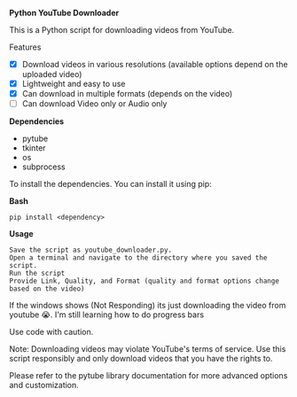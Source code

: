 **Python YouTube Downloader**


This is a Python script for downloading videos from YouTube.

Features
- [x] Download videos in various resolutions (available options depend on the uploaded video)
- [x] Lightweight and easy to use
- [x] Can download in multiple formats (depends on the video)
- [ ] Can download Video only or Audio only 

**Dependencies**

* pytube
* tkinter
* os
* subprocess

To install the dependencies. You can install it using pip:

**Bash**



    pip install <dependency>


**Usage**

    Save the script as youtube_downloader.py.
    Open a terminal and navigate to the directory where you saved the script.
    Run the script
    Provide Link, Quality, and Format (quality and format options change based on the video)

    
If the windows shows (Not Responding) its just downloading the video from youtube 😭. I'm still learning how to do progress bars




Use code with caution.

Note: Downloading videos may violate YouTube's terms of service. Use this script responsibly and only download videos that you have the rights to.


Please refer to the pytube library documentation for more advanced options and customization.
